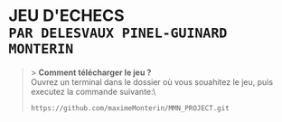 **JEU D'ECHECS**\
 ```PAR DELESVAUX PINEL-GUINARD MONTERIN```
 =

>\> **Comment télécharger le jeu ?**
\
> Ouvrez un terminal dans le dossier où vous souahitez le jeu, puis executez la commande suivante:\
> ```
> https://github.com/maximeMonterin/MMN_PROJECT.git
> ```

